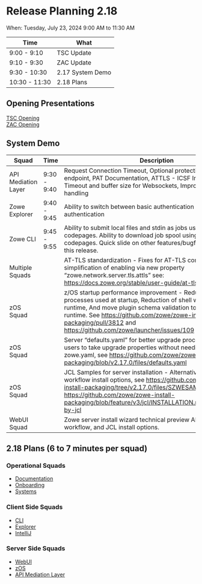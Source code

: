 # Release Planning 2.18

When: Tuesday, July 23, 2024 9:00 AM to 11:30 AM

| Time          | What             | 
|---------------|------------------|
| 9:00 - 9:10   | TSC Update       |
| 9:10 - 9:30   | ZAC Update       |
| 9:30 - 10:30  | 2.17 System Demo |
| 10:30 - 11:30 | 2.18 Plans       |

## Opening Presentations<br>

[TSC Opening]()<br>
[ZAC Opening]()<br>

## System Demo

| Squad               | Time         | Description                                                                                                                                                                          |
|---------------------|--------------|--------------------------------------------------------------------------------------------------------------------------------------------------------------------------------------|
| API Mediation Layer | 9:30 - 9:40  | Request Connection Timeout, Optional protection of health endpoint, PAT Documentation, ATTLS - ICSF Improvements, Timeout and buffer size for Websockets, Improved protocol handling |
| Zowe Explorer       | 9:40 - 9:45  | Ability to switch between basic authentication and token-based authentication |
| Zowe CLI            | 9:45 - 9:55  | Ability to submit local files and stdin as jobs using different codepages. Ability to download job spool using different codepages. Quick slide on other features/bugfixes included in this release. |
| Multiple Squads | | AT-TLS standardization - Fixes for AT-TLS compatibility, And simplification of enabling via new property “zowe.network.server.tls.attls” see: https://docs.zowe.org/stable/user-guide/at-tls-configuration |
| zOS Squad | | z/OS startup performance improvement - Reduction in shell processes used at startup, Reduction of shell wrappers at runtime, And move plugin schema validation to install time, not runtime. See https://github.com/zowe/zowe-install-packaging/pull/3812 and https://github.com/zowe/launcher/issues/109 |
| zOS Squad | | Server “defaults.yaml” for better upgrade process - Enables users to take upgrade properties without needing to edit own zowe.yaml, see https://github.com/zowe/zowe-install-packaging/blob/v2.17.0/files/defaults.yaml |
| zOS Squad | | JCL Samples for server installation - Alternative to “zwe” and workflow install options, see https://github.com/zowe/zowe-install-packaging/tree/v2.17.0/files/SZWESAMP and https://github.com/zowe/zowe-install-packaging/blob/feature/v3/jcl/INSTALLATION.md#configuration-by-jcl |
| WebUI Squad | | Zowe server install wizard technical preview Alternative to “zwe”, workflow, and JCL install options. |





## 2.18 Plans (6 to 7 minutes per squad)

### Operational Squads

- [Documentation](https://github.com/zowe/community/blob/master/Project%20Management/PI%20Planning/24PI3%20Planning/PI%20Planning%20Preparation%20by%20Squad/Zowe%20Doc%20Squad%20-%2024PI3%20Objectives.md)
- [Onboarding](https://github.com/zowe/community/blob/master/Project%20Management/PI%20Planning/24PI3%20Planning/PI%20Planning%20Preparation%20by%20Squad/Zowe%20Onboarding%20Squad%20-%2024PI3%20Objectives.md)
- [Systems](https://github.com/zowe/community/blob/master/Project%20Management/PI%20Planning/24PI3%20Planning/PI%20Planning%20Preparation%20by%20Squad/Zowe%20Systems%20Squad%20-%2024PI3%20Objectives.md)

### Client Side Squads

- [CLI](https://github.com/zowe/community/blob/master/Project%20Management/PI%20Planning/24PI3%20Planning/PI%20Planning%20Preparation%20by%20Squad/Zowe%20CLI%20Squad%20-%2024PI3%20Objectives.md)
- [Explorer](https://github.com/zowe/community/blob/master/Project%20Management/PI%20Planning/24PI3%20Planning/PI%20Planning%20Preparation%20by%20Squad/Zowe%20Explorer%20Squad%20-%2024PI3%20Objectives.md)
- [IntelliJ](https://github.com/zowe/community/blob/master/Project%20Management/PI%20Planning/24PI3%20Planning/PI%20Planning%20Preparation%20by%20Squad/Zowe%20IntelliJ%20Squad%20-%2024PI3%20Objectives.md)

### Server Side Squads

- [WebUI](https://github.com/zowe/community/blob/master/Project%20Management/PI%20Planning/24PI3%20Planning/PI%20Planning%20Preparation%20by%20Squad/Web%20UI%20Squad%20-%2024PI3%20Objectives.md)
- [zOS](https://github.com/zowe/community/blob/master/Project%20Management/PI%20Planning/24PI3%20Planning/PI%20Planning%20Preparation%20by%20Squad/Zowe%20ZOS%20Squad%20-%2024PI3%20Objectives.md)
- [API Mediation Layer](https://github.com/zowe/community/blob/master/Project%20Management/PI%20Planning/24PI3%20Planning/PI%20Planning%20Preparation%20by%20Squad/Zowe%20API%20ML%20Squad%20-%2024PI3%20Objectives.md)
